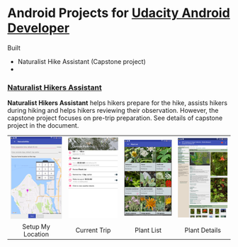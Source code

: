 # Android Projects for [Udacity Android Developer](https://www.udacity.com/course/android-developer-nanodegree-by-google--nd801)
Built 
* Naturalist Hike Assistant (Capstone project)
* 

### [Naturalist Hikers Assistant](Capstone-Project)
<b>Naturalist Hikers Assistant</b> helps hikers prepare for the hike, assists hikers during hiking and helps hikers reviewing their observation. However, the capstone project focuses on pre-trip preparation. See details of capstone project in the document.

|  |  |  |  |
|:---:|:---:|:---:|:---:|
| ![](images/setup_my_location.png) | ![](images/current_trip.png) |![](images/plant_list.png) | ![](images/plant_detail_not_fav.png) |
| Setup My Location | Current Trip | Plant List | Plant Details  |
